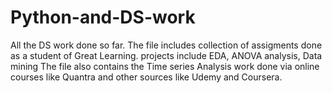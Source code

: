 # Python-and-DS-work
All the DS work done so far.
The file includes collection of assigments done as a student of Great Learning. projects include EDA, ANOVA analysis, Data mining
The file also contains the Time series Analysis work  done via online courses like Quantra and other sources like Udemy and Coursera. 
